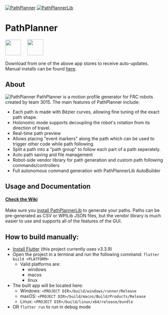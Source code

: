 [![PathPlanner](https://github.com/mjansen4857/pathplanner/actions/workflows/pathplanner-ci.yaml/badge.svg)](https://github.com/mjansen4857/pathplanner/actions/workflows/pathplanner-ci.yaml)
[![PathPlannerLib](https://github.com/mjansen4857/pathplanner/actions/workflows/pplib-ci.yml/badge.svg)](https://github.com/mjansen4857/pathplanner/actions/workflows/pplib-ci.yml)

# PathPlanner
<a href="https://www.microsoft.com/en-us/p/frc-pathplanner/9nqbkb5dw909?cid=storebadge&ocid=badge&rtc=1&activetab=pivot:overviewtab"><img src="https://mjansen4857.com/badges/windows.svg" height=50></a>
&nbsp;&nbsp;&nbsp;
<a href="https://apps.apple.com/us/app/frc-pathplanner/id1593046876"><img src="https://mjansen4857.com/badges/mac.svg" height=51></a>

Download from one of the above app stores to receive auto-updates. Manual installs can be found [here](https://github.com/mjansen4857/pathplanner/releases).

## About
![PathPlanner](https://user-images.githubusercontent.com/9343077/197633263-f7f26aa8-96ae-4dc6-aece-fffda87f621f.png)
PathPlanner is a motion profile generator for FRC robots created by team 3015. The main features of PathPlanner include:
* Each path is made with Bézier curves, allowing fine tuning of the exact path shape.
* Holonomic mode supports decoupling the robot's rotation from its direction of travel.
* Real-time path preview
* Allows placing "event markers" along the path which can be used to trigger other code while path following.
* Split a path into a "path group" to follow each part of a path seperately.
* Auto path saving and file management
* Robot-side vendor library for path generation and custom path following commands/controllers
* Full autonomous command generation with PathPlannerLib AutoBuilder

## Usage and Documentation
#### [Check the Wiki](https://github.com/mjansen4857/pathplanner/wiki)

Make sure you [install PathPlannerLib](https://github.com/mjansen4857/pathplanner/wiki/PathPlannerLib:-Installing) to generate your paths. Paths can be pre-generated as CSV or WPILib JSON files, but the vendor library is much easier to use and supports all of the features of the GUI.

## How to build manually:
* [Install Flutter](https://flutter.dev/docs/get-started/install) (this project currently uses v3.3.9)
* Open the project in a terminal and run the following command: `flutter build <PLATFORM>`
   * Valid platforms are:
      * windows
      * macos
      * linux
* The built app will be located here:
    * Windows: `<PROJECT DIR>/build/windows/runner/Release`
    * maxOS: `<PROJECT DIR>/build/macos/Build/Products/Release`
    * Linux: `<PROJECT DIR>/build/linux/x64/release/bundle`
* OR `flutter run` to run in debug mode

